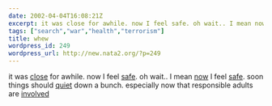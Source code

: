 ```yaml
---
date: 2002-04-04T16:08:21Z
excerpt: it was close for awhile. now I feel safe. oh wait.. I mean now...
tags: ["search","war","health","terrorism"]
title: whew
wordpress_id: 249
wordpress_url: http://new.nata2.org/?p=249
---
```


it was <a href="http://www.cnn.com/2002/HEALTH/04/04/marrying.cousins.ap/index.html">close</a> for awhile. now I feel <a href="http://www.cnn.com/2002/HEALTH/04/02/botox.approval.ap/index.html">safe</a>. oh wait.. I mean <a href="http://216.239.39.100/search?q=cache:PXpFJuqSx7IC:www.whitehouse.gov/news/releases/2001/11/20011108-13.html+war+Terrorism+destroy+Applause+patriotism&hl=en&ie=utf-8">now</a> I feel <a href="http://news.bbc.co.uk/hi/english/world/middle_east/newsid_1910000/1910925.stm">safe</a>. soon things should <a href="http://www.newscientist.com/news/news.jsp?id=ns99992094">quiet</a> down a bunch. especially now that responsible adults are <a href="http://newsvote.bbc.co.uk/hi/english/talking_point/newsid_1910000/1910288.stm">involved</a>
